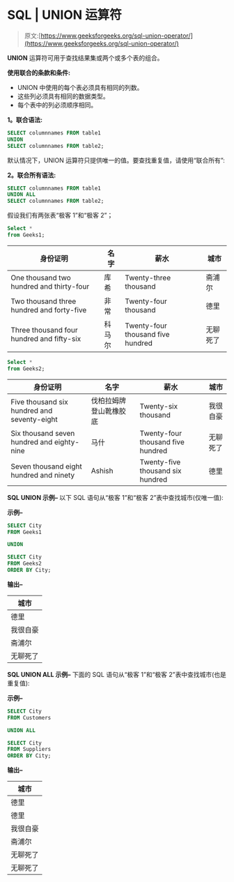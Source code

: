 # SQL | UNION 运算符

> 原文:[https://www.geeksforgeeks.org/sql-union-operator/](https://www.geeksforgeeks.org/sql-union-operator/)

**UNION** 运算符可用于查找结果集或两个或多个表的组合。

**使用联合的条款和条件:**

*   UNION 中使用的每个表必须具有相同的列数。
*   这些列必须具有相同的数据类型。
*   每个表中的列必须顺序相同。

**1。联合语法:**

```sql
SELECT columnnames FROM table1
UNION
SELECT columnnames FROM table2;

```

默认情况下，UNION 运算符只提供唯一的值。要查找重复值，请使用“联合所有”:

**2。联合所有语法:**

```sql
SELECT columnnames FROM table1
UNION ALL
SELECT columnnames FROM table2;

```

假设我们有两张表“极客 1”和“极客 2”；

```sql
Select * 
from Geeks1; 
```

<center>

| 身份证明 | 名字 | 薪水 | 城市 |
| --- | --- | --- | --- |
| One thousand two hundred and thirty-four | 库希 | Twenty-three thousand | 斋浦尔 |
| Two thousand three hundred and forty-five | 非常 | Twenty-four thousand | 德里 |
| Three thousand four hundred and fifty-six | 科马尔 | Twenty-four thousand five hundred | 无聊死了 |

</center>

```sql
Select * 
from Geeks2; 
```

<center>

| 身份证明 | 名字 | 薪水 | 城市 |
| --- | --- | --- | --- |
| Five thousand six hundred and seventy-eight | 伐柏拉姆牌登山靴橡胶底 | Twenty-six thousand | 我很自豪 |
| Six thousand seven hundred and eighty-nine | 马什 | Twenty-four thousand five hundred | 无聊死了 |
| Seven thousand eight hundred and ninety | Ashish | Twenty-five thousand six hundred | 德里 |

</center>

**SQL UNION 示例–**
以下 SQL 语句从“极客 1”和“极客 2”表中查找城市(仅唯一值):

**示例–**

```sql
SELECT City 
FROM Geeks1

UNION

SELECT City 
FROM Geeks2
ORDER BY City; 
```

**输出–**

<center>

| 城市 |
| --- |
| 德里 |
| 我很自豪 |
| 斋浦尔 |
| 无聊死了 |

</center>

**SQL UNION ALL 示例–**
下面的 SQL 语句从“极客 1”和“极客 2”表中查找城市(也是重复值):

**示例–**

```sql
SELECT City 
FROM Customers

UNION ALL

SELECT City 
FROM Suppliers
ORDER BY City; 
```

**输出–**

<center>

| 城市 |
| --- |
| 德里 |
| 德里 |
| 我很自豪 |
| 斋浦尔 |
| 无聊死了 |
| 无聊死了 |

</center>